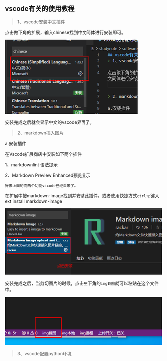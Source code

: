 ## vscode有关的使用教程
> 1、vscode安装中文插件

点击做下角的扩展，输入chinese找到中文简体进行安装即可。

![1590284740209.png](images\1590284740209.png)

安装完成之后就会显示中文的vscode界面了。
> 2、markdown插入图片

a.安装插件

在Vscode扩展商店中安装如下两个插件

1、markdownlint 语法提示

2、Markdown Preview Enhanced预览显示

`好像上面的而两个功能vscode已经自带了。`

在扩展中搜markdown-image找到并安装此插件。或者使用快捷方式`ctrl+p`键入ext install markdown-image

![1590284509395.png](images\1590284509395.png)

安装完成之后，当剪切图片的时候，点击左下角的`img截图`就可以粘贴在这个文件中。

![1590284859722.png](images\1590284859722.png)

> 3、vscode配置python环境




